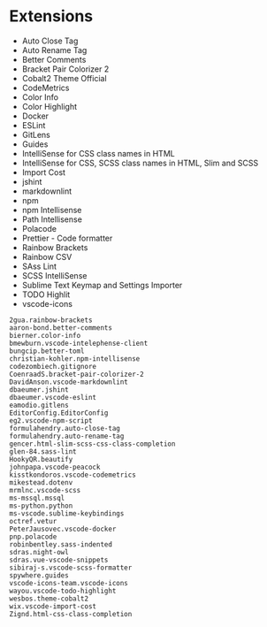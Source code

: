 # Extensions

- Auto Close Tag
- Auto Rename Tag
- Better Comments
- Bracket Pair Colorizer 2
- Cobalt2 Theme Official
- CodeMetrics
- Color Info
- Color Highlight
- Docker
- ESLint
- GitLens
- Guides
- IntelliSense for CSS class names in HTML
- IntelliSense for CSS, SCSS class names in HTML, Slim and SCSS
- Import Cost
- jshint
- markdownlint
- npm
- npm Intellisense
- Path Intellisense
- Polacode
- Prettier - Code formatter
- Rainbow Brackets
- Rainbow CSV
- SAss Lint
- SCSS IntelliSense
- Sublime Text Keymap and Settings Importer
- TODO Highlit
- vscode-icons


```
2gua.rainbow-brackets
aaron-bond.better-comments
bierner.color-info
bmewburn.vscode-intelephense-client
bungcip.better-toml
christian-kohler.npm-intellisense
codezombiech.gitignore
CoenraadS.bracket-pair-colorizer-2
DavidAnson.vscode-markdownlint
dbaeumer.jshint
dbaeumer.vscode-eslint
eamodio.gitlens
EditorConfig.EditorConfig
eg2.vscode-npm-script
formulahendry.auto-close-tag
formulahendry.auto-rename-tag
gencer.html-slim-scss-css-class-completion
glen-84.sass-lint
HookyQR.beautify
johnpapa.vscode-peacock
kisstkondoros.vscode-codemetrics
mikestead.dotenv
mrmlnc.vscode-scss
ms-mssql.mssql
ms-python.python
ms-vscode.sublime-keybindings
octref.vetur
PeterJausovec.vscode-docker
pnp.polacode
robinbentley.sass-indented
sdras.night-owl
sdras.vue-vscode-snippets
sibiraj-s.vscode-scss-formatter
spywhere.guides
vscode-icons-team.vscode-icons
wayou.vscode-todo-highlight
wesbos.theme-cobalt2
wix.vscode-import-cost
Zignd.html-css-class-completion
```
